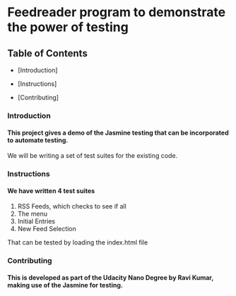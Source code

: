 # Feedreader program to demonstrate the power of testing

## Table of Contents

- [Introduction]

- [Instructions]

- [Contributing]

### Introduction
#### This project gives a demo of the Jasmine testing that can be incorporated to automate testing.
We will be writing a set of test suites for the existing code.


### Instructions
#### We have written 4 test suites
1. RSS Feeds, which checks to see if all
2. The menu
3. Initial Entries
4. New Feed Selection

That can be tested by loading the index.html file  

### Contributing

#### This is developed as part of the Udacity Nano Degree by Ravi Kumar, making use of the Jasmine for testing.
